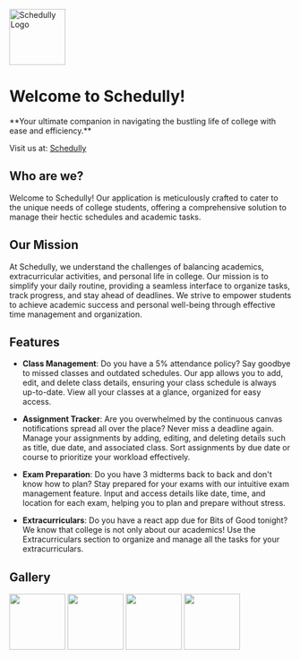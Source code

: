 <p align="left">
  <img src="https://github.com/Raima25/Schedully/assets/69042159/363fb1a1-6ef7-4b43-86d5-c5e86c6e9864" width="100" alt="Schedully Logo"/>
  <h1>Welcome to Schedully!</h1>
</p>
**Your ultimate companion in navigating the bustling life of college with ease and efficiency.**

Visit us at: [Schedully](https://www.gtschesdully.com/)

## Who are we?

Welcome to Schedully! Our application is meticulously crafted to cater to the unique needs of college students, offering a comprehensive solution to manage their hectic schedules and academic tasks.

## Our Mission

At Schedully, we understand the challenges of balancing academics, extracurricular activities, and personal life in college. Our mission is to simplify your daily routine, providing a seamless interface to organize tasks, track progress, and stay ahead of deadlines. We strive to empower students to achieve academic success and personal well-being through effective time management and organization.

## Features

- **Class Management**: Do you have a 5% attendance policy? Say goodbye to missed classes and outdated schedules. Our app allows you to add, edit, and delete class details, ensuring your class schedule is always up-to-date. View all your classes at a glance, organized for easy access.

- **Assignment Tracker**: Are you overwhelmed by the continuous canvas notifications spread all over the place? Never miss a deadline again. Manage your assignments by adding, editing, and deleting details such as title, due date, and associated class. Sort assignments by due date or course to prioritize your workload effectively.

- **Exam Preparation**: Do you have 3 midterms back to back and don't know how to plan? Stay prepared for your exams with our intuitive exam management feature. Input and access details like date, time, and location for each exam, helping you to plan and prepare without stress.

- **Extracurriculars**: Do you have a react app due for Bits of Good tonight? We know that college is not only about our academics! Use the Extracurriculars section to organize and manage all the tasks for your extracurriculars.

## Gallery
<p float="left">
  <img src="https://github.com/Raima25/Schedully/assets/69042159/ad60b553-c876-4b90-9853-09fe1806f368" width="100" />
  <img src="https://github.com/Raima25/Schedully/assets/69042159/d18ac4b8-add8-414d-991a-e7cf65b11162" width="100" /> 
  <img src="https://github.com/Raima25/Schedully/assets/69042159/cfb91e21-385c-474e-8cf6-de42699af841" width="100" />
  <img src="https://github.com/Raima25/Schedully/assets/69042159/9e0cb50b-673d-43d7-a073-424529bf62ec" width="100" />
</p>
